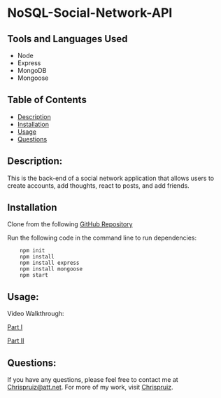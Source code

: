 # NoSQL-Social-Network-API
  ## Tools and Languages Used
  
  * Node
  * Express
  * MongoDB
  * Mongoose

  ## Table of Contents
  * [Description](#description)
  * [Installation](#installation) 
  * [Usage](#usage)
  * [Questions](#questions)
  ## Description: 
  This is the back-end of a social network application that allows users to create accounts, add thoughts, react to posts, and add friends.
  ## Installation
  Clone from the following [GitHub Repository](https://github.com/Chrispruiz/NoSQL-Social-Network-API.git) 

  Run the following code in the command line to run dependencies:
    
        npm init 
        npm install
        npm install express
        npm install mongoose
        npm start

  ## Usage:
  Video Walkthrough: 

  [Part I](https://drive.google.com/file/d/1DRPUoDg8DwBg5SF_z_YAgeuOJMJO3Y4o/view)

  [Part II](https://drive.google.com/file/d/1-rIqvINhMTMQ9r2KrY9VSK_sVbaiRbcO/view)
  ## Questions:
  If you have any questions, please feel free to contact me at Chrispruiz@att.net. For more of my work, visit [Chrispruiz](https://github.com/Chrispruiz).
